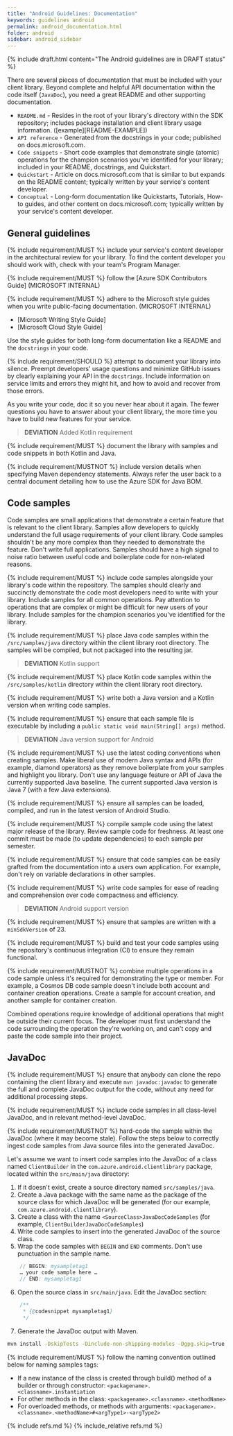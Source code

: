 ```yaml
---
title: "Android Guidelines: Documentation"
keywords: guidelines android
permalink: android_documentation.html
folder: android
sidebar: android_sidebar
---
```


{% include draft.html content="The Android guidelines are in DRAFT status" %}

There are several pieces of documentation that must be included with your client library. Beyond complete and helpful API documentation within the code itself (`JavaDoc`), you need a great README and other supporting documentation.

* `README.md` - Resides in the root of your library's directory within the SDK repository; includes package installation and client library usage information. ([example][README-EXAMPLE])
* `API reference` - Generated from the docstrings in your code; published on docs.microsoft.com. 
* `Code snippets` - Short code examples that demonstrate single (atomic) operations for the champion scenarios you've identified for your library; included in your README, docstrings, and Quickstart. 
* `Quickstart` - Article on docs.microsoft.com that is similar to but expands on the README content; typically written by your service's content developer. 
* `Conceptual` - Long-form documentation like Quickstarts, Tutorials, How-to guides, and other content on docs.microsoft.com; typically written by your service's content developer. 

## General guidelines

{% include requirement/MUST %} include your service's content developer in the architectural review for your library. To find the content developer you should work with, check with your team's Program Manager.

{% include requirement/MUST %} follow the [Azure SDK Contributors Guide] (MICROSOFT INTERNAL)

{% include requirement/MUST %} adhere to the Microsoft style guides when you write public-facing documentation. (MICROSOFT INTERNAL)

* [Microsoft Writing Style Guide]
* [Microsoft Cloud Style Guide]

Use the style guides for both long-form documentation like a README and the `docstrings` in your code.

{% include requirement/SHOULD %} attempt to document your library into silence. Preempt developers' usage questions and minimize GitHub issues by clearly explaining your API in the `docstrings`. Include information on service limits and errors they might hit, and how to avoid and recover from those errors.

As you write your code, doc it so you never hear about it again. The fewer questions you have to answer about your client library, the more time you have to build new features for your service.

> **DEVIATION** Added Kotlin requirement

{% include requirement/MUST %} document the library with samples and code snippets in both Kotlin and Java.

{% include requirement/MUSTNOT %} include version details when specifying Maven dependency statements. Always refer the user back to a central document detailing how to use the Azure SDK for Java BOM.

## Code samples

Code samples are small applications that demonstrate a certain feature that is relevant to the client library.  Samples allow developers to quickly understand the full usage requirements of your client library. Code samples shouldn't be any more complex than they needed to demonstrate the feature. Don't write full applications. Samples should have a high signal to noise ratio between useful code and boilerplate code for non-related reasons.

{% include requirement/MUST %} include code samples alongside your library's code within the repository. The samples should clearly and succinctly demonstrate the code most developers need to write with your library. Include samples for all common operations.  Pay attention to operations that are complex or might be difficult for new users of your library. Include samples for the champion scenarios you've identified for the library.

{% include requirement/MUST %} place Java code samples within the `/src/samples/java` directory within the client library root directory. The samples will be compiled, but not packaged into the resulting jar.

> **DEVIATION** Kotlin support

{% include requirement/MUST %} place Kotlin code samples within the `/src/samples/kotlin` directory within the client library root directory. 

{% include requirement/MUST %} write both a Java version and a Kotlin version when writing code samples.

{% include requirement/MUST %} ensure that each sample file is executable by including a `public static void main(String[] args)` method.

> **DEVIATION** Java version support for Android

{% include requirement/MUST %} use the latest coding conventions when creating samples. Make liberal use of modern Java syntax and APIs (for example, diamond operators) as they remove boilerplate from your samples and highlight you library. Don't use any language feature or API of Java the currently supported Java baseline.  The current supported Java version is Java 7 (with a few Java extensions).

{% include requirement/MUST %} ensure all samples can be loaded, compiled, and run in the latest version of Android Studio.

{% include requirement/MUST %} compile sample code using the latest major release of the library. Review sample code for freshness.  At least one commit must be made (to update dependencies) to each sample per semester.

{% include requirement/MUST %} ensure that code samples can be easily grafted from the documentation into a users own application.  For example, don't rely on variable declarations in other samples.

{% include requirement/MUST %} write code samples for ease of reading and comprehension over code compactness and efficiency.

> **DEVIATION** Android support version

{% include requirement/MUST %} ensure that samples are written with a `minSdkVersion` of 23. 

{% include requirement/MUST %} build and test your code samples using the repository's continuous integration (CI) to ensure they remain functional.

{% include requirement/MUSTNOT %} combine multiple operations in a code sample unless it's required for demonstrating the type or member. For example, a Cosmos DB code sample doesn't include both account and container creation operations.  Create a sample for account creation, and another sample for container creation.

Combined operations require knowledge of additional operations that might be outside their current focus. The developer must first understand the code surrounding the operation they're working on, and can't copy and paste the code sample into their project.

## JavaDoc

{% include requirement/MUST %} ensure that anybody can clone the repo containing the client library and execute `mvn javadoc:javadoc` to generate the full and complete JavaDoc output for the code, without any need for additional processing steps.

{% include requirement/MUST %} include code samples in all class-level JavaDoc, and in relevant method-level JavaDoc.

{% include requirement/MUSTNOT %} hard-code the sample within the JavaDoc (where it may become stale).  Follow the steps below to correctly ingest code samples from Java source files into the generated JavaDoc. 

Let's assume we want to insert code samples into the JavaDoc of a class named `ClientBuilder` in the `com.azure.android.clientlibrary` package, located within the `src/main/java` directory:

1. If it doesn't exist, create a source directory named `src/samples/java`.
2. Create a Java package with the same name as the package of the source class for which JavaDoc will be generated (for our example, `com.azure.android.clientlibrary`).
3. Create a class with the name `<SourceClass>JavaDocCodeSamples` (for example, `ClientBuilderJavaDocCodeSamples`)
4. Write code samples to insert into the generated JavaDoc of the source class.
5. Wrap the code samples with `BEGIN` and `END` comments. Don't use punctuation in the sample name.

```java
    // BEGIN: mysampletag1
    … your code sample here …
    // END: mysampletag1
```

6. Open the source class in `src/main/java`.  Edit the JavaDoc section:

```java
    /**
     * {@codesnippet mysampletag1}
     */
```

7. Generate the JavaDoc output with Maven.

```bash
mvn install -DskipTests -Dinclude-non-shipping-modules -Dgpg.skip=true -f pom.client.xml
```

{% include requirement/MUST %} follow the naming convention outlined below for naming samples tags:

 * If a new instance of the class is created through build() method of a builder or through constructor: `<packagename>.<classname>.instantiation`
 * For other methods in the class: `<packagename>.<classname>.<methodName>`
 * For overloaded methods, or methods with arguments: `<packagename>.<classname>.<methodName>#<argType1>-<argType2>`

{% include refs.md %}
{% include_relative refs.md %}


